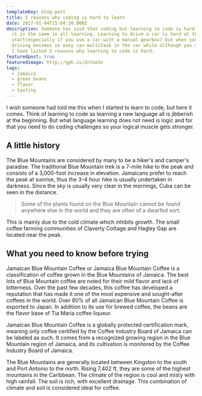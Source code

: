 ```yaml
---
templateKey: blog-post
title: 5 reasons why coding is hard to learn
date: 2017-01-04T15:04:10.000Z
description: Someone has said that coding but learning to code is hard. I think
  it is the same in all learning. Learning to drive a car is hard at the
  start(especially if you use a car with a manual gearbox) but when you learn it
  driving becomes so easy can multitask in the car while although you shouldn't.
  I have listed 5 reasons why learning to code is hard.
featuredpost: true
featuredimage: http://gph.is/2n7aeSn
tags:
  - jamaica
  - green beans
  - flavor
  - tasting
---
```

I wish someone had told me this when I started to learn to code, but here it comes. Think of learning to code as learning a new language all is jibberish at the beginning. But what language learning does not need is logic and for that you need to do coding challenges so your logical muscle gets stronger.

## A little history

The Blue Mountains are considered by many to be a hiker's and camper's paradise. The traditional Blue Mountain trek is a 7-mile hike to the peak and consists of a 3,000-foot increase in elevation. Jamaicans prefer to reach the peak at sunrise, thus the 3–4 hour hike is usually undertaken in darkness. Since the sky is usually very clear in the mornings, Cuba can be seen in the distance.

> Some of the plants found on the Blue Mountain cannot be found anywhere else in the world and they are often of a dwarfed sort.

This is mainly due to the cold climate which inhibits growth. The small coffee farming communities of Claverty Cottage and Hagley Gap are located near the peak.

## What you need to know before trying

Jamaican Blue Mountain Coffee or Jamaica Blue Mountain Coffee is a classification of coffee grown in the Blue Mountains of Jamaica. The best lots of Blue Mountain coffee are noted for their mild flavor and lack of bitterness. Over the past few decades, this coffee has developed a reputation that has made it one of the most expensive and sought-after coffees in the world. Over 80% of all Jamaican Blue Mountain Coffee is exported to Japan. In addition to its use for brewed coffee, the beans are the flavor base of Tia Maria coffee liqueur.

Jamaican Blue Mountain Coffee is a globally protected certification mark, meaning only coffee certified by the Coffee Industry Board of Jamaica can be labeled as such. It comes from a recognized growing region in the Blue Mountain region of Jamaica, and its cultivation is monitored by the Coffee Industry Board of Jamaica.

The Blue Mountains are generally located between Kingston to the south and Port Antonio to the north. Rising 7,402 ft, they are some of the highest mountains in the Caribbean. The climate of the region is cool and misty with high rainfall. The soil is rich, with excellent drainage. This combination of climate and soil is considered ideal for coffee.